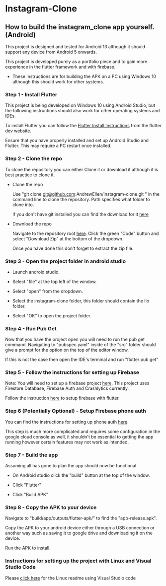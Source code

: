 # Instagram-Clone

## How to build the instagram_clone app yourself. (Android)

This project is designed and tested for Android 13 although it should support any device from Android 5 onwards.

This project is developed purely as a portfolio piece and to gain more experience in the flutter framework and with firebase.

* These instructions are for building the APK on a PC using Windows 10 although this should work for other systems.

### Step 1 - Install Flutter

This project is being developed on Windows 10 using Android Studio, but the following instructions should also work for other operating systems and IDEs. 

To install Flutter you can follow the [Flutter Install Instructions](https://docs.flutter.dev/get-started/install) from the flutter dev website.

Ensure that you have properly installed and set up Android Studio and Flutter. This may require a PC restart once installed.


### Step 2 - Clone the repo

To clone the repository you can either Clone it or download it although it is best practice to clone it.

- Clone the repo

  Use "git clone git@github.com:AndrewEllen/instagram-clone.git <path>" in the command line to clone the repository. Path specifies what folder to clone into.

  If you don't have git installed you can find the download for it [here](https://git-scm.com/downloads)


- Download the repo

  Navigate to the repository root [here](https://github.com/AndrewEllen/instagram-clone). Click the green "Code" button and select "Download Zip" at the bottom of the dropdown.

  Once you have done this don't forget to extract the zip file.


### Step 3 - Open the project folder in android studio

- Launch android studio.

- Select "file" at the top left of the window.

- Select "open" from the dropdown.

- Select the instagram-clone folder, this folder should contain the lib folder.

- Select "OK" to open the project folder.


### Step 4 - Run Pub Get

Now that you have the project open you will need to run the pub get command. Navigating to "pubspec.yaml" inside of the "src" folder should give a prompt for the option on the top of the editor window.

If this is not the case then open the IDE's terminal and run "flutter pub get"


### Step 5 - Follow the instructions for setting up Firebase

Note: You will need to set up a firebase project [here](https://firebase.google.com/). This project uses Firestore Database, Firebase Auth and Crashlytics currently.

Follow the instruction [here](https://firebase.google.com/docs/flutter/setup?platform=android) to setup firebase with flutter.


### Step 6 (Potentially Optional) - Setup Firebase phone auth

You can find the instructions for setting up phone auth [here](https://firebase.google.com/docs/auth/android/phone-auth).

This step is much more complicated and requires some configuration in the google cloud console as well, it shouldn't be essential to getting the app running however certain features may not work as intended.

### Step 7 - Build the app

Assuming all has gone to plan the app should now be functional.

- On Android studio click the "build" button at the top of the window.

- Click "Flutter"

- Click "Build APK"


### Step 8 - Copy the APK to your device

Navigate to "build/app/outputs/flutter-apk/" to find the "app-release.apk".

Copy the APK to your android device either through a USB connection or another way such as saving it to google drive and downloading it on the device.

Run the APK to install.

### Instructions for setting up the project with Linux and Visual Studio Code

Please [click here](./README_Linux_VSCode.md) for the Linux readme using Visual Studio code